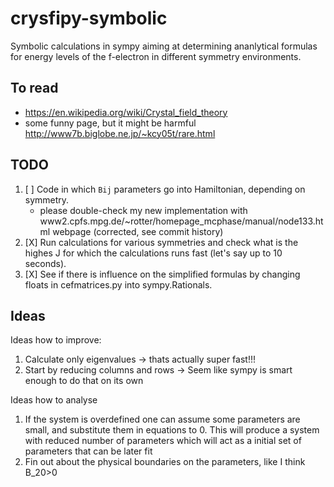 # crysfipy-symbolic

Symbolic calculations in sympy aiming at determining ananlytical formulas for energy levels of the f-electron in different symmetry environments.

## To read
- https://en.wikipedia.org/wiki/Crystal_field_theory
- some funny page, but it might be harmful http://www7b.biglobe.ne.jp/~kcy05t/rare.html

## TODO
1. [ ] Code in which `Bij` parameters go into Hamiltonian, depending on symmetry.
    - please double-check my new implementation with www2.cpfs.mpg.de/~rotter/homepage_mcphase/manual/node133.html webpage (corrected, see commit history)
2. [X] Run calculations for various symmetries and check what is the highes J for which the calculations runs fast (let's say up to 10 seconds).
3. [X] See if there is influence on the simplified formulas by changing floats in cefmatrices.py into sympy.Rationals.

## Ideas
Ideas how to improve:
1. Calculate only eigenvalues -> thats actually super fast!!!
2. Start by reducing columns and rows -> Seem like sympy is smart enough to do that on its own

Ideas how to analyse
1. If the system is overdefined one can assume some parameters are small, and substitute them in equations to 0. This will produce a system with reduced number of parameters which will act as a initial set of parameters that can be later fit
2. Fin out about the physical boundaries on the parameters, like I think B_20>0
